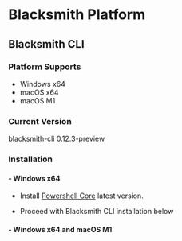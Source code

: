 # Blacksmith Platform
## Blacksmith CLI

### Platform Supports
- Windows x64
- macOS x64
- macOS M1

### Current Version
blacksmith-cli 0.12.3-preview

### Installation

#### - Windows x64
- Install [Powershell Core](https://github.com/PowerShell/PowerShell/releases/tag/v7.3.6) latest version. 


- Proceed with Blacksmith CLI installation below

#### - Windows x64 and macOS M1